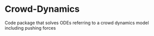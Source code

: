 # Crowd-Dynamics
Code package that solves ODEs referring to a crowd dynamics model including pushing forces 
